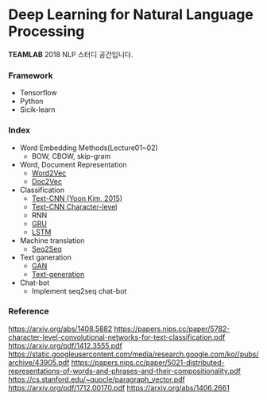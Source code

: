 # Deep Learning for Natural Language Processing
**TEAMLAB** 2018 NLP 스터디 공간입니다.

### Framework
   * Tensorflow
   * Python
   * Sicik-learn

### Index
   * Word Embedding Methods(Lecture01~02)
       * BOW, CBOW, skip-gram
   * Word, Document Representation
       * [Word2Vec](https://papers.nips.cc/paper/5021-distributed-representations-of-words-and-phrases-and-their-compositionality.pdf)
       * [Doc2Vec](https://cs.stanford.edu/~quocle/paragraph_vector.pdf)
   * Classification
       * [Text-CNN (Yoon Kim, 2015)](https://arxiv.org/abs/1408.5882)
       * [Text-CNN Character-level](https://papers.nips.cc/paper/5782-character-level-convolutional-networks-for-text-classification.pdf)
       * RNN
       * [GRU](https://arxiv.org/pdf/1412.3555.pdf)
       * [LSTM](https://static.googleusercontent.com/media/research.google.com/ko//pubs/archive/43905.pdf)
   * Machine translation
       * [Seq2Seq](https://arxiv.org/abs/1409.3215)
   * Text ganeration
       * [GAN](https://arxiv.org/abs/1406.2661)
       * [Text-generation](https://arxiv.org/pdf/1712.00170.pdf)
   * Chat-bot
       * Implement seq2seq chat-bot

### Reference
https://arxiv.org/abs/1408.5882
https://papers.nips.cc/paper/5782-character-level-convolutional-networks-for-text-classification.pdf
https://arxiv.org/pdf/1412.3555.pdf
https://static.googleusercontent.com/media/research.google.com/ko//pubs/archive/43905.pdf
https://papers.nips.cc/paper/5021-distributed-representations-of-words-and-phrases-and-their-compositionality.pdf
https://cs.stanford.edu/~quocle/paragraph_vector.pdf
https://arxiv.org/pdf/1712.00170.pdf
https://arxiv.org/abs/1406.2661
